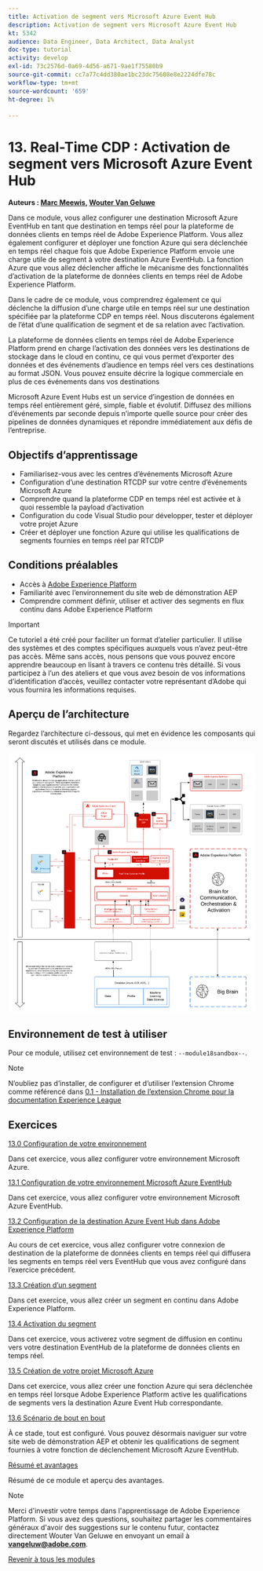 ```yaml
---
title: Activation de segment vers Microsoft Azure Event Hub
description: Activation de segment vers Microsoft Azure Event Hub
kt: 5342
audience: Data Engineer, Data Architect, Data Analyst
doc-type: tutorial
activity: develop
exl-id: 73c2576d-0a69-4d56-a671-9ae1f75580b9
source-git-commit: cc7a77c4dd380ae1bc23dc75608e8e2224dfe78c
workflow-type: tm+mt
source-wordcount: '659'
ht-degree: 1%

---
```


# 13. Real-Time CDP : Activation de segment vers Microsoft Azure Event Hub

**Auteurs : [Marc Meewis](https://www.linkedin.com/in/marcmeewis/), [Wouter Van Geluwe](https://www.linkedin.com/in/woutervangeluwe/)**

Dans ce module, vous allez configurer une destination Microsoft Azure EventHub en tant que destination en temps réel pour la plateforme de données clients en temps réel de Adobe Experience Platform. Vous allez également configurer et déployer une fonction Azure qui sera déclenchée en temps réel chaque fois que Adobe Experience Platform envoie une charge utile de segment à votre destination Azure EventHub. La fonction Azure que vous allez déclencher affiche le mécanisme des fonctionnalités d’activation de la plateforme de données clients en temps réel de Adobe Experience Platform.

Dans le cadre de ce module, vous comprendrez également ce qui déclenche la diffusion d’une charge utile en temps réel sur une destination spécifiée par la plateforme CDP en temps réel. Nous discuterons également de l’état d’une qualification de segment et de sa relation avec l’activation.

La plateforme de données clients en temps réel de Adobe Experience Platform prend en charge l’activation des données vers les destinations de stockage dans le cloud en continu, ce qui vous permet d’exporter des données et des événements d’audience en temps réel vers ces destinations au format JSON. Vous pouvez ensuite décrire la logique commerciale en plus de ces événements dans vos destinations

Microsoft Azure Event Hubs est un service d’ingestion de données en temps réel entièrement géré, simple, fiable et évolutif. Diffusez des millions d’événements par seconde depuis n’importe quelle source pour créer des pipelines de données dynamiques et répondre immédiatement aux défis de l’entreprise.

## Objectifs d’apprentissage

- Familiarisez-vous avec les centres d’événements Microsoft Azure
- Configuration d’une destination RTCDP sur votre centre d’événements Microsoft Azure
- Comprendre quand la plateforme CDP en temps réel est activée et à quoi ressemble la payload d’activation
- Configuration du code Visual Studio pour développer, tester et déployer votre projet Azure
- Créer et déployer une fonction Azure qui utilise les qualifications de segments fournies en temps réel par RTCDP

## Conditions préalables

- Accès à [Adobe Experience Platform](https://experience.adobe.com/platform)
- Familiarité avec l’environnement du site web de démonstration AEP
- Comprendre comment définir, utiliser et activer des segments en flux continu dans Adobe Experience Platform

>[!IMPORTANT]
>
>Ce tutoriel a été créé pour faciliter un format d’atelier particulier. Il utilise des systèmes et des comptes spécifiques auxquels vous n’avez peut-être pas accès. Même sans accès, nous pensons que vous pouvez encore apprendre beaucoup en lisant à travers ce contenu très détaillé. Si vous participez à l’un des ateliers et que vous avez besoin de vos informations d’identification d’accès, veuillez contacter votre représentant d’Adobe qui vous fournira les informations requises.

## Aperçu de l’architecture

Regardez l’architecture ci-dessous, qui met en évidence les composants qui seront discutés et utilisés dans ce module.

![Aperçu de l’architecture](../../assets/images/architecturem18.png)

## Environnement de test à utiliser

Pour ce module, utilisez cet environnement de test : `--module18sandbox--`.

>[!NOTE]
>
>N’oubliez pas d’installer, de configurer et d’utiliser l’extension Chrome comme référencé dans [0.1 - Installation de l’extension Chrome pour la documentation Experience League](../module0/ex1.md)

## Exercices

[13.0 Configuration de votre environnement](./ex0.md)

Dans cet exercice, vous allez configurer votre environnement Microsoft Azure.

[13.1 Configuration de votre environnement Microsoft Azure EventHub](./ex1.md)

Dans cet exercice, vous allez configurer votre environnement Microsoft Azure EventHub.

[13.2 Configuration de la destination Azure Event Hub dans Adobe Experience Platform](./ex2.md)

Au cours de cet exercice, vous allez configurer votre connexion de destination de la plateforme de données clients en temps réel qui diffusera les segments en temps réel vers EventHub que vous avez configuré dans l’exercice précédent.

[13.3 Création d’un segment](./ex3.md)

Dans cet exercice, vous allez créer un segment en continu dans Adobe Experience Platform.

[13.4 Activation du segment](./ex4.md)

Dans cet exercice, vous activerez votre segment de diffusion en continu vers votre destination EventHub de la plateforme de données clients en temps réel.

[13.5 Création de votre projet Microsoft Azure](./ex5.md)

Dans cet exercice, vous allez créer une fonction Azure qui sera déclenchée en temps réel lorsque Adobe Experience Platform active les qualifications de segments vers la destination Azure Event Hub correspondante.

[13.6 Scénario de bout en bout](./ex6.md)

À ce stade, tout est configuré. Vous pouvez désormais naviguer sur votre site web de démonstration AEP et obtenir les qualifications de segment fournies à votre fonction de déclenchement Microsoft Azure EventHub.

[Résumé et avantages](./summary.md)

Résumé de ce module et aperçu des avantages.

>[!NOTE]
>
>Merci d&#39;investir votre temps dans l&#39;apprentissage de Adobe Experience Platform. Si vous avez des questions, souhaitez partager les commentaires généraux d&#39;avoir des suggestions sur le contenu futur, contactez directement Wouter Van Geluwe en envoyant un email à **vangeluw@adobe.com**.

[Revenir à tous les modules](../../overview.md)
